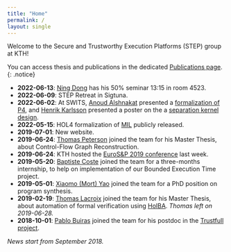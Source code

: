 ```yaml
---
title: "Home"
permalink: /
layout: single
---
```

Welcome to the Secure and Trustworthy Execution Platforms (STEP) group at KTH!

You can access thesis and publications in the dedicated [Publications page](/publications).
{: .notice}

- **2022-06-13**: [Ning Dong](/members) has his 50% seminar 13:15 in room 4523.
- **2022-06-09**: STEP Retreat in Sigtuna.
- **2022-06-02**: At SWITS, [Anoud Alshnakat](/members) presented a [formalization of P4](/projects/p4), and [Henrik Karlsson](/members) presented a poster on the a [separation kernel design](/projects/separation-kernel).
- **2022-05-15**: HOL4 formalization of [MIL](/projects/mil) publicly released.
- **2019-07-01**: New website.
- **2019-06-24**: [Thomas Peterson](/members) joined the team for his Master Thesis, about Control-Flow Graph Reconstruction.
- **2019-06-24**: KTH hosted the [EuroS&P 2019 conference](https://www.ieee-security.org/TC/EuroSP2019/) last week.
- **2019-05-20**: [Baptiste Coste](/members) joined the team for a three-months internship, to help on implementation of our Bounded Execution Time project.
- **2019-05-01**: [Xiaomo (Mort) Yao](/members) joined the team for a PhD position on program synthesis.
- **2019-02-19**: [Thomas Lacroix](/members) joined the team for his Master Thesis, about automation of formal verification using [HolBA](/projects#holba). *Thomas left on 2019-06-28.*
- **2018-10-01**: [Pablo Buiras](/members) joined the team for his postdoc in the [Trustfull project](/projects#trustfull).

*News start from September 2018.*

